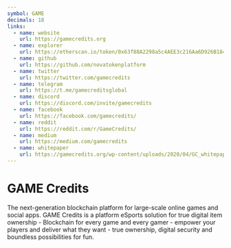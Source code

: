 ```yaml
---
symbol: GAME
decimals: 18
links:
  - name: website
    url: https://gamecredits.org
  - name: explorer
    url: https://etherscan.io/token/0x63f88A2298a5c4AEE3c216Aa6D926B184a4b2437
  - name: github
    url: https://github.com/novatokenplatform
  - name: twitter
    url: https://twitter.com/gamecredits
  - name: telegram
    url: https://t.me/gamecreditsglobal
  - name: discord
    url: https://discord.com/invite/gamecredits
  - name: facebook
    url: https://facebook.com/gamecredits/
  - name: reddit
    url: https://reddit.com/r/GameCredits/
  - name: medium
    url: https://medium.com/gamecredits
  - name: whitepaper
    url: https://gamecredits.org/wp-content/uploads/2020/04/GC_whitepaper.pdf
---
```


# GAME Credits

The next-generation blockchain platform for large-scale online games and social apps. GAME Credits is a platform eSports solution for true digital item ownership - Blockchain for every game and every gamer - empower your players and deliver what they want - true ownership, digital security and boundless possibilities for fun.
